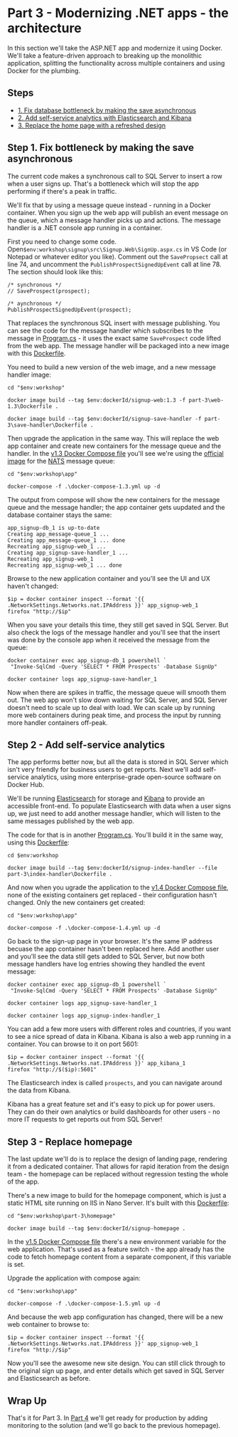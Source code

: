 # Part 3 - Modernizing .NET apps - the architecture

In this section we'll take the ASP.NET app and modernize it using Docker. We'll take a feature-driven approach to breaking up the monolithic application, splitting the functionality across multiple containers and using Docker for the plumbing. 

## Steps

* [1. Fix database bottleneck by making the save asynchronous](#1)
* [2. Add self-service analytics with Elasticsearch and Kibana](#2)
* [3. Replace the home page with a refreshed design](#3)

## <a name="1"></a>Step 1. Fix bottleneck by making the save asynchronous

The current code makes a synchronous call to SQL Server to insert a row when a user signs up. That's a bottleneck which will stop the app performing if there's a peak in traffic.

We'll fix that by using a message queue instead - running in a Docker container. When you sign up the web app will publish an event message on the queue, which a message handler picks up and actions. The message handler is a .NET console app running in a container.

First you need to change some code. Open`$env:workshop\signup\src\Signup.Web\SignUp.aspx.cs` in VS Code (or Notepad or whatever editor you like). Comment out the `SavePropsect` call at line 74, and uncomment the `PublishProspectSignedUpEvent` call at line 78. The section should look like this:

```
/* synchronous */
// SaveProspect(prospect);           

/* aynchronous */
PublishProspectSignedUpEvent(prospect);
```

That replaces the synchronous SQL insert with message publishing. You can see the code for the message handler which subscribes to the message in [Program.cs](src/ProductLaunch/ProductLaunch.MessageHandlers.SaveProspect/Program.cs) - it uses the exact same `SaveProspect` code lifted from the web app. The message handler will be packaged into a new image with this [Dockerfile](part-3/web-1.3/save-handler/Dockerfile).

You need to build a new version of the web image, and a new message handler image:

```
cd "$env:workshop"

docker image build --tag $env:dockerId/signup-web:1.3 -f part-3\web-1.3\Dockerfile .

docker image build --tag $env:dockerId/signup-save-handler -f part-3\save-handler\Dockerfile .
```

Then upgrade the application in the same way. This will replace the web app container and create new containers for the message queue and the handler. In the [v1.3 Docker Compose file](app/docker-compose-1.3.yml) you'll see we're using the [official image](https://hub.docker.com/_/nats/) for the [NATS](https://nats.io/) message queue:

```
cd "$env:workshop\app"

docker-compose -f .\docker-compose-1.3.yml up -d
```

The output from compose will show the new containers for the message queue and the message handler; the app container gets uupdated and the database container stays the same:

```
app_signup-db_1 is up-to-date
Creating app_message-queue_1 ...
Creating app_message-queue_1 ... done
Recreating app_signup-web_1 ...
Creating app_signup-save-handler_1 ...
Recreating app_signup-web_1
Recreating app_signup-web_1 ... done
```

Browse to the new application container and you'll see the UI and UX haven't changed:

```
$ip = docker container inspect --format '{{ .NetworkSettings.Networks.nat.IPAddress }}' app_signup-web_1
firefox "http://$ip"
```

When you save your details this time, they still get saved in SQL Server. But also check the logs of the message handler and you'll see that the insert was done by the console app when it received the message from the queue:

```
docker container exec app_signup-db_1 powershell `
 "Invoke-SqlCmd -Query 'SELECT * FROM Prospects' -Database SignUp"

docker container logs app_signup-save-handler_1
```

Now when there are spikes in traffic, the message queue will smooth them out. The web app won't slow down waiting for SQL Server, and SQL Server doesn't need to scale up to deal with load. We can scale up by running more web containers during peak time, and process the input by running more handler containers off-peak.

## <a name="2"></a>Step 2 - Add self-service analytics

The app performs better now, but all the data is stored in SQL Server which isn't very friendly for business users to get reports. Next we'll add self-service analytics, using more enterprise-grade open-source software on Docker Hub.

We'll be running [Elasticsearch](https://www.elastic.co/products/elasticsearch) for storage and [Kibana](https://www.elastic.co/products/kibana) to provide an accessible front-end. To populate Elasticsearch with data when a user signs up, we just need to add another message handler, which will listen to the same messages published by the web app.

The code for that is in another [Program.cs](signup/src/SignUp.MessageHandlers.IndexProspect/Program.cs). You'll build it in the same way, using this [Dockerfile](part-3/index-handler/Dockerfile):

```
cd $env:workshop

docker image build --tag $env:dockerId/signup-index-handler --file part-3\index-handler\Dockerfile .

```

And now when you ugrade the application to the [v1.4 Docker Compose file](app/docker-compose-1.4.yml), none of the existing containers get replaced - their configuration hasn't changed. Only the new containers get created:

```
cd "$env:workshop\app"

docker-compose -f .\docker-compose-1.4.yml up -d
```

Go back to the sign-up page in your browser. It's the same IP address becuase the app container hasn't been replaced here. Add another user and you'll see the data still gets added to SQL Server, but now both message handlers have log entries showing they handled the event message:

```
docker container exec app_signup-db_1 powershell `
 "Invoke-SqlCmd -Query 'SELECT * FROM Prospects' -Database SignUp"

docker container logs app_signup-save-handler_1

docker container logs app_signup-index-handler_1
```

You can add a few more users with different roles and countries, if you want to see a nice spread of data in Kibana. Kibana is also a web app running in a container. You can browse to it on port 5601:

```
$ip = docker container inspect --format '{{ .NetworkSettings.Networks.nat.IPAddress }}' app_kibana_1
firefox "http://$($ip):5601"
```

The Elasticsearch index is called `prospects`, and you can navigate around the data from Kibana. 

Kibana has a great feature set and it's easy to pick up for power users. They can do their own analytics or build dashboards for other users - no more IT requests to get reports out from SQL Server!


## <a name="3"></a>Step 3 - Replace homepage

The last update we'll do is to replace the design of landing page, rendering it from a dedicated container. That allows for rapid iteration from the design team - the homepage can be replaced without regression testing the whole of the app.

There's a new image to build for the homepage component, which is just a static HTML site running on IIS in Nano Server. It's built with this [Dockerfile](part-3/homepage/Dockerfile):

```
cd "$env:workshop\part-3\homepage"

docker image build --tag $env:dockerId/signup-homepage .
```

In the [v1.5 Docker Compose file](app/docker-compose-1.5.yml) there's a new environment variable for the web application. That's used as a feature switch - the app already has the code to fetch homepage content from a separate component, if this variable is set.

Upgrade the application with compose again:

```
cd "$env:workshop\app"

docker-compose -f .\docker-compose-1.5.yml up -d
```

And because the web app configuration has changed, there will be a new web container to browse to:

```
$ip = docker container inspect --format '{{ .NetworkSettings.Networks.nat.IPAddress }}' app_signup-web_1
firefox "http://$ip"
```

Now you'll see the awesome new site design. You can still click through to the original sign up page, and enter details which get saved in SQL Server and Elasticsearch as before.

## Wrap Up

That's it for Part 3. In [Part 4](part-4.md) we'll get ready for production by adding monitoring to the solution (and we'll go back to the previous homepage).
